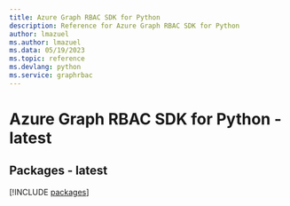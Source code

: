 ```yaml
---
title: Azure Graph RBAC SDK for Python
description: Reference for Azure Graph RBAC SDK for Python
author: lmazuel
ms.author: lmazuel
ms.data: 05/19/2023
ms.topic: reference
ms.devlang: python
ms.service: graphrbac
---
```

# Azure Graph RBAC SDK for Python - latest
## Packages - latest
[!INCLUDE [packages](graph-rbac-index.md)]